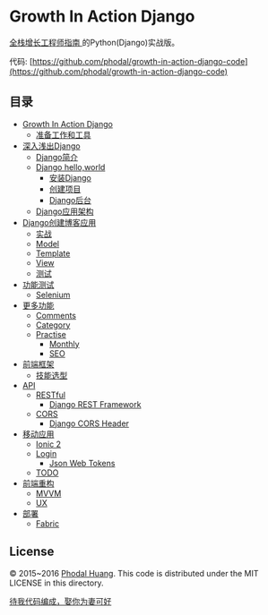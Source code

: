 Growth In Action Django
===

[全栈增长工程师指南 ](https://github.com/phodal/growth-ebook)的Python(Django)实战版。

代码: [https://github.com/phodal/growth-in-action-django-code](https://github.com/phodal/growth-in-action-django-code)

目录
---
*   [Growth In Action Django](#growth-in-action-django)
    *   [准备工作和工具](#准备工作和工具)
*   [深入浅出Django](#深入浅出django)
    *   [Django简介](#django简介)
    *   [Django hello,world](#django-helloworld)
        *   [安装Django](#安装django)
        *   [创建项目](#创建项目)
        *   [Django后台](#django后台)
    *   [Django应用架构](#django应用架构)
*   [Django创建博客应用](#django创建博客应用)
    *   [实战](#实战)
    *   [Model](#model)
    *   [Template](#template)
    *   [View](#view)
    *   [测试](#测试)
*   [功能测试](#功能测试)
    *   [Selenium](#selenium)
*   [更多功能](#更多功能)
    *   [Comments](#comments)
    *   [Category](#category)
    *   [Practise](#practise)
        *   [Monthly](#monthly)
        *   [SEO](#seo)
*   [前端框架](#前端框架)
    *   [技能选型](#技能选型)
*   [API](#api)
    *   [RESTful](#restful)
        *   [Django REST Framework](#django-rest-framework)
    *   [CORS](#cors)
        *   [Django CORS Header](#django-cors-header)
*   [移动应用](#移动应用)
    *   [Ionic 2](#ionic-2)
    *   [Login](#login)
        *   [Json Web Tokens](#json-web-tokens)
    *   [TODO](#todo)
*   [前端重构](#前端重构)
    *   [MVVM](#mvvm)
    *   [UX](#ux)
*   [部署](#部署)
    *   [Fabric](#fabric)
    
License
---

© 2015~2016 [Phodal Huang](https://www.phodal.com). This code is distributed under the MIT LICENSE in this directory.

[待我代码编成，娶你为妻可好](http://www.xuntayizhan.com/person/ji-ke-ai-qing-zhi-er-shi-dai-wo-dai-ma-bian-cheng-qu-ni-wei-qi-ke-hao-wan/)
